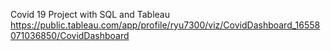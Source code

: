 Covid 19 Project with SQL and Tableau
https://public.tableau.com/app/profile/ryu7300/viz/CovidDashboard_16558071036850/CovidDashboard
